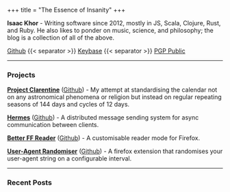 +++
title = "The Essence of Insanity"
+++

__Isaac Khor__ - Writing software since 2012, mostly in JS, Scala, Clojure, Rust, and Ruby. He also likes to ponder on music, science, and philosophy; the blog is a collection of all of the above.

[Github](https://github.com/IsaacKhor/) {{< separator >}} [Keybase](https://keybase.io/isaackhor) {{< separator >}} [PGP Public](/public-contact.asc)

---

### Projects

[**Project Clarentine**](/projects/project-clarentine/) ([Github](https://github.com/IsaacKhor/project-clarentine/)) - My attempt at standardising the calendar not on any astronomical phenomena or religion but instead on regular repeating seasons of 144 days and cycles of 12 days.

[**Hermes**](/projects/hermes) ([Github](https://github.com/IsaacKhor/hermes/)) - A distributed message sending system for async communication between clients.

[**Better FF Reader**](/projects/better-ff-reader/) ([Github](https://github.com/IsaacKhor/better-ff-reader/)) - A customisable reader mode for Firefox.

[**User-Agent Randomiser**](/projects/user-agent-randomiser) ([Github](/projects/user-agent-randomiser/)) - A firefox extension that randomises your user-agent string on a configurable interval.

---

### Recent Posts

